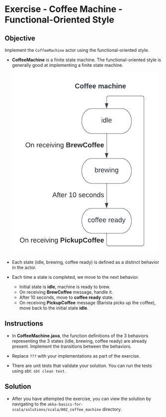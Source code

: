 # Exercise - Coffee Machine - Functional-Oriented Style

## Objective

Implement the `CoffeeMachine` actor using the functional-oriented style.

- **CoffeeMachine** is a finite state machine. The functional-oriented style is generally good at implementing a finite
  state machine.

  ![coffee-machine-states-diagram.png](coffee-machine-states-diagram.png)

- Each state (idle, brewing, coffee ready) is defined as a distinct behavior in the actor.

- Each time a state is completed, we move to the next behavior.
    - Initial state is **idle**, machine is ready to brew.
    - On receiving **BrewCoffee** message, handle it.
    - After 10 seconds, move to **coffee ready** state.
    - On receiving **PickupCoffee** message (Barista picks up the coffee), move back to the initial state **idle**.

## Instructions

- In **CoffeeMachine.java**, the function definitions of the 3 behaviors representing the 3 states (idle, brewing,
  coffee ready) are already present. Implement the transitions between the behaviors.

- Replace `???` with your implementations as part of the exercise.

- There are unit tests that validate your solution. You can run the tests using sbt: `sbt clean test`.

## Solution

- After you have attempted the exercise, you can view the solution by navigating to the
  `akka-basics-for-scala/solutions/scala/002_coffee_machine` directory.
